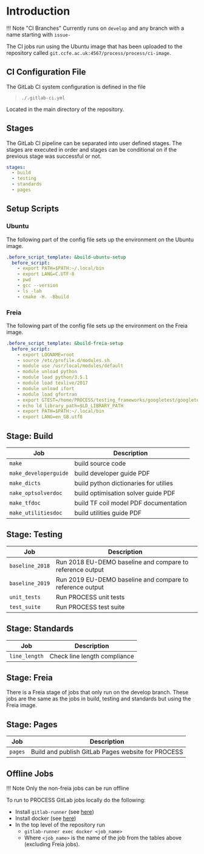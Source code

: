 
# Introduction

!!! Note "CI Branches"
    Currently runs on `develop` and any branch with a name starting with `issue-`

The CI jobs run using the Ubuntu image that has been uploaded to the repository 
called `git.ccfe.ac.uk:4567/process/process/ci-image`.

## CI Configuration File

The GitLab CI system configuration is defined in the file

> `./.gitlab-ci.yml`

Located in the main directory of the repository.

## Stages

The GitLab CI pipeline can be separated into user defined stages. The stages 
are executed in order and stages can be conditional on if the previous stage was 
successful or not.

```yaml
stages:
  - build
  - testing
  - standards
  - pages
```

## Setup Scripts

### Ubuntu

The following part of the config file sets up the environment on the Ubuntu 
image.

```yaml
.before_script_template: &build-ubuntu-setup
  before_script:
    - export PATH=$PATH:~/.local/bin
    - export LANG=C.UTF-8
    - pwd
    - gcc --version
    - ls -lah
    - cmake -H. -Bbuild
```

### Freia

The following part of the config file sets up the environment on the Freia 
image.

```yaml
.before_script_template: &build-freia-setup
  before_script:
    - export LOGNAME=root
    - source /etc/profile.d/modules.sh
    - module use /usr/local/modules/default
    - module unload python
    - module load python/3.5.1
    - module load texlive/2017
    - module unload ifort 
    - module load gfortran
    - export GTEST=/home/PROCESS/testing_frameworks/googletest/googletest
    - echo ld_library_path=$LD_LIBRARY_PATH
    - export PATH=$PATH:~/.local/bin
    - export LANG=en_GB.utf8
```

## Stage: Build

| Job | Description |
| --- | ----------- |
| `make` | build source code | 
| `make_developerguide` | build developer guide PDF | 
| `make_dicts` | build python dictionaries for utilies | 
| `nake_optsolverdoc` | build optimisation solver guide PDF | 
| `make_tfdoc` | build TF coil model PDF documentation | 
| `make_utilitiesdoc` | build utilities guide PDF | 


## Stage: Testing

| Job | Description |
| --- | ----------- |
| `baseline_2018` | Run 2018 EU-DEMO baseline and compare to reference output | 
| `baseline_2019` | Run 2019 EU-DEMO baseline and compare to reference output | 
| `unit_tests` | Run PROCESS unit tests | 
| `test_suite` | Run PROCESS test suite | 


## Stage: Standards

| Job | Description |
| --- | ----------- |
| `line_length` | Check line length compliance | 

## Stage: Freia

There is a Freia stage of jobs that only run on the develop branch. These jobs are the same as the jobs in build, testing and standards but using the Freia image.

## Stage: Pages

| Job | Description |
| --- | ----------- |
| `pages` | Build and publish GitLab Pages website for PROCESS | 

## Offline Jobs

!!! Note
    Only the non-freia jobs can be run offline

To run to PROCESS GitLab jobs locally do the following:
- Install `gitlab-runner` (see [here](https://docs.gitlab.com/runner/install/))
- Install docker (see [here](https://docs.docker.com/install/))
- In the top level of the repository run
  - `gitlab-runner exec docker <job_name>`
  - Where `<job_name>` is the name of the job from the tables above (excluding Freia jobs).